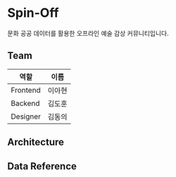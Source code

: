# Spin-Off
문화 공공 데이터를 활용한 오프라인 예술 감상 커뮤니티입니다.

## Team
|역할|이름 |
|---|------|
|Frontend|이아현|
|Backend|김도훈|
|Designer|김동의|

## Architecture


## Data Reference



